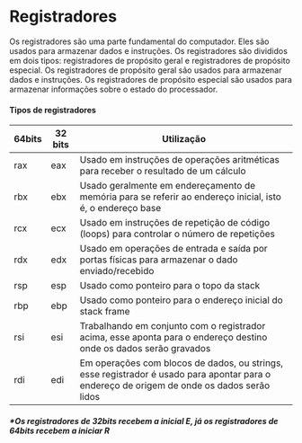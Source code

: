 # Registradores

Os registradores são uma parte fundamental do computador. Eles são usados para armazenar dados e instruções. Os registradores são divididos em dois tipos: registradores de propósito geral e registradores de propósito especial. Os registradores de propósito geral são usados para armazenar dados e instruções. Os registradores de propósito especial são usados para armazenar informações sobre o estado do processador.

#### Tipos de registradores

| 64bits | 32 bits | Utilização |
| ------------- | ------------- | ------------- |
| rax | eax | Usado em instruções de operações aritméticas para receber o resultado de um cálculo |
| rbx | ebx | Usado geralmente em endereçamento de memória para se referir ao endereço inicial, isto é, o endereço base |
| rcx | ecx | Usado em instruções de repetição de código (loops) para controlar o número de repetições |
| rdx | edx | Usado em operações de entrada e saída por portas físicas para armazenar o dado enviado/recebido |
| rsp | esp | Usado como ponteiro para o topo da stack |
| rbp | ebp | Usado como ponteiro para o endereço inicial do stack frame |
| rsi | esi | Trabalhando em conjunto com o registrador acima, esse aponta para o endereço destino onde os dados serão gravados |
| rdi | edi | Em operações com blocos de dados, ou strings, esse registrador é usado para apontar para o endereço de origem de onde os dados serão lidos |

##### *Os registradores de 32bits recebem a inicial **E**, já os registradores de 64bits recebem a iniciar **R**